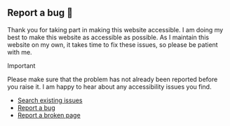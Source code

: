 ## Report a bug 🐛

Thank you for taking part in making this website accessible. I am doing my best to make this website as accessible as possible. As I maintain this website on my own, it takes time to fix these issues, so please be patient with me.

> [!IMPORTANT] 
> Please make sure that the problem has not already been reported before you raise it. I am happy to hear about any accessibility issues you find.

- [Search existing issues](https://github.com/YuriDevAT/website-bug-tracker//issues)
- [Report a bug](https://github.com/YuriDevAT/website-bug-tracker//issues/new?assignees=&labels=%F0%9F%9B%A0+goal%3A+fix&projects=&template=bug.yml)
- [Report a broken page](https://github.com/YuriDevAT/website-bug-tracker/issues/new?assignees=&labels=broken-page&projects=&template=broken_page.yml&title=Broken+page%3A+%5BPage+title%5D)
